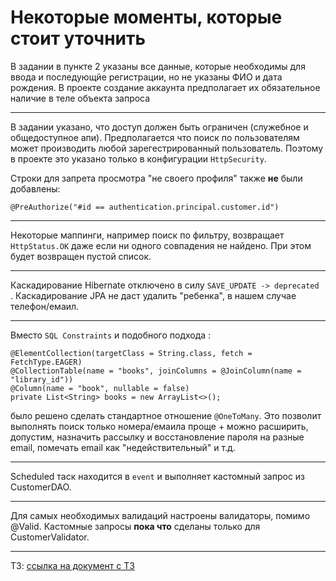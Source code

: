 
# Некоторые моменты, которые стоит уточнить

В задании в пункте 2 указаны все данные, которые необходимы для ввода и последующйе регистрации, но не указаны ФИО и дата рождения. В проекте создание аккаунта предполагает их обязательное наличие в теле объекта запроса

---

В задании указано, что доступ должен быть ограничен (служебное и общедоступное апи). Предполагается что поиск по пользователям может производить любой зарегестрированный пользователь. Поэтому в проекте это указано только в конфигурации `HttpSecurity`.

Строки для запрета просмотра "не своего профиля" также **не** были добавлены:

`@PreAuthorize("#id == authentication.principal.customer.id")`

---

Некоторые маппинги, например поиск по фильтру, возвращает `HttpStatus.OK` даже если ни одного совпадения не найдено. При этом будет возвращен пустой список. 

---

Каскадирование Hibernate отключено в силу `SAVE_UPDATE -> deprecated `. Каскадирование JPA не даст удалить "ребенка", в нашем случае телефон/емаил.

---

Вместо `SQL Constraints` и подобного подхода :
```
@ElementCollection(targetClass = String.class, fetch = FetchType.EAGER)
@CollectionTable(name = "books", joinColumns = @JoinColumn(name = "library_id"))
@Column(name = "book", nullable = false)
private List<String> books = new ArrayList<>();
```
было решено сделать стандартное отношение `@OneToMany`. Это позволит выполнять поиск только номера/емаила проще + можно расширить, допустим, назначить рассылку и восстановление пароля на разные email, помечать email как "недействительный" и т.д.

---

Scheduled таск находится в `event` и выполняет кастомный запрос из CustomerDAO.

---

Для самых необходимых валидаций настроены валидаторы, помимо @Valid. Кастомные запросы **пока что** сделаны только для CustomerValidator. 

---

ТЗ: [ссылка на документ с ТЗ](https://docs.google.com/document/d/1NIe1ju0e0Gb1otPgVQKeQvpICBzWrtPPDJjaFG2Ybgw/edit?usp=sharing)
